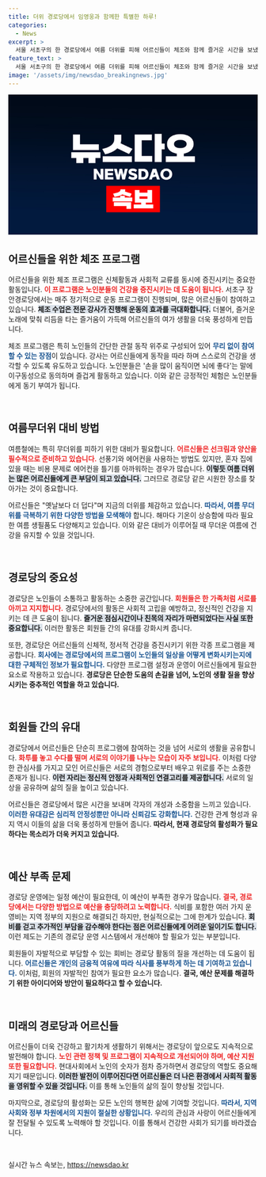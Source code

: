 ```yaml
---
title: 더위 경로당에서 임영웅과 함께한 특별한 하루!
categories:
  - News
excerpt: >
  서울 서초구의 한 경로당에서 여름 더위를 피해 어르신들이 체조와 함께 즐거운 시간을 보냈다. 에어컨과 함께 건강한 활동을 지원하지만, 예산 부족으로 회비를 걷어 식비를 충당하는 현실이 안타깝다.
feature_text: >
  서울 서초구의 한 경로당에서 여름 더위를 피해 어르신들이 체조와 함께 즐거운 시간을 보냈다. 에어컨과 함께 건강한 활동을 지원하지만, 예산 부족으로 회비를 걷어 식비를 충당하는 현실이 안타깝다.
image: '/assets/img/newsdao_breakingnews.jpg'
---
```


<p><img src="/assets/img/newsdao_breakingnews.jpg" alt="flaretime 속보" /></p>

<h2 data-ke-size="size26">어르신들을 위한 체조 프로그램</h2>

<p data-ke-size="size16">어르신들을 위한 체조 프로그램은 신체활동과 사회적 교류를 동시에 증진시키는 중요한 활동입니다. <b><span style="color: #ee2323;">이 프로그램은 노인분들의 건강을 증진시키는 데 도움이 됩니다.</span></b> 서초구 장안경로당에서는 매주 정기적으로 운동 프로그램이 진행되며, 많은 어르신들이 참여하고 있습니다. <b><span style="background-color: #21538527;">체조 수업은 전문 강사가 진행해 운동의 효과를 극대화합니다.</span></b> 더불어, 즐거운 노래에 맞춰 리듬을 타는 즐거움이 가득해 어르신들의 여가 생활을 더욱 풍성하게 만듭니다.</p>

<p data-ke-size="size16">체조 프로그램은 특히 노인들의 간단한 관절 동작 위주로 구성되어 있어 <b><span style="color: #1a5490;">무리 없이 참여할 수 있는 장점</span></b>이 있습니다. 강사는 어르신들에게 동작을 따라 하며 스스로의 건강을 생각할 수 있도록 유도하고 있습니다. 노인분들은 '손을 많이 움직이면 뇌에 좋다'는 말에 이구동성으로 동의하며 즐겁게 활동하고 있습니다. 이와 같은 긍정적인 체험은 노인분들에게 동기 부여가 됩니다.</p>

<p data-ke-size="size16">&nbsp;</p>

<h2 data-ke-size="size26">여름무더위 대비 방법</h2>

<p data-ke-size="size16">여름철에는 특히 무더위를 피하기 위한 대비가 필요합니다. <b><span style="color: #ee2323;">어르신들은 선크림과 양산을 필수적으로 준비하고 있습니다.</span></b> 선풍기와 에어컨을 사용하는 방법도 있지만, 혼자 집에 있을 때는 비용 문제로 에어컨을 틀기를 아까워하는 경우가 많습니다. <b><span style="background-color: #21538527;">이렇듯 여름 더위는 많은 어르신들에게 큰 부담이 되고 있습니다.</span></b> 그러므로 경로당 같은 시원한 장소를 찾아가는 것이 중요합니다.</p>

<p data-ke-size="size16">어르신들은 "옛날보다 더 덥다"며 지금의 더위를 체감하고 있습니다. <b><span style="color: #1a5490;">따라서, 여름 무더위를 극복하기 위한 다양한 방법을 모색해야</span></b> 합니다. 해마다 기온이 상승함에 따라 필요한 여름 생필품도 다양해지고 있습니다. 이와 같은 대비가 이루어질 때 무더운 여름에 건강을 유지할 수 있을 것입니다.</p>

<p data-ke-size="size16">&nbsp;</p>

<h2 data-ke-size="size26">경로당의 중요성</h2>

<p data-ke-size="size16">경로당은 노인들이 소통하고 활동하는 소중한 공간입니다. <b><span style="color: #ee2323;">회원들은 한 가족처럼 서로를 아끼고 지지합니다.</span></b> 경로당에서의 활동은 사회적 고립을 예방하고, 정신적인 건강을 지키는 데 큰 도움이 됩니다. <b><span style="background-color: #21538527;">즐거운 점심시간이나 친목의 자리가 마련되었다는 사실 또한 중요합니다.</span></b> 이러한 활동은 회원들 간의 유대를 강화시켜 줍니다.</p>

<p data-ke-size="size16">또한, 경로당은 어르신들의 신체적, 정서적 건강을 증진시키기 위한 각종 프로그램을 제공합니다. <b><span style="color: #1a5490;">회사에는 경로당에서의 프로그램이 노인들의 일상을 어떻게 변화시키는지에 대한 구체적인 정보가 필요합니다.</span></b> 다양한 프로그램 설정과 운영이 어르신들에게 필요한 요소로 작용하고 있습니다. <b>경로당은 단순한 도움의 손길을 넘어, 노인의 생활 질을 향상시키는 중추적인 역할을 하고 있습니다.</b></p>

<p data-ke-size="size16">&nbsp;</p>

<h2 data-ke-size="size26">회원들 간의 유대</h2>

<p data-ke-size="size16">경로당에서 어르신들은 단순히 프로그램에 참여하는 것을 넘어 서로의 생활을 공유합니다. <b><span style="color: #ee2323;">화투를 놓고 수다를 떨며 서로의 이야기를 나누는 모습이 자주 보입니다.</span></b> 이처럼 다양한 관심사를 가지고 모인 어르신들은 서로의 경험으로부터 배우고 위로를 주는 소중한 존재가 됩니다. <b><span style="background-color: #21538527;">이런 자리는 정신적 안정과 사회적인 연결고리를 제공합니다.</span></b> 서로의 일상을 공유하며 삶의 질을 높이고 있습니다.</p>

<p data-ke-size="size16">어르신들은 경로당에서 많은 시간을 보내며 각자의 개성과 소중함을 느끼고 있습니다. <b><span style="color: #1a5490;">이러한 유대감은 심리적 안정성뿐만 아니라 신뢰감도 강화합니다.</span></b> 건강한 관계 형성과 유지 역시 이들의 삶을 더욱 풍성하게 만들어 줍니다. <b>따라서, 현재 경로당의 활성화가 필요하다는 목소리가 더욱 커지고 있습니다.</b></p>

<p data-ke-size="size16">&nbsp;</p>

<h2 data-ke-size="size26">예산 부족 문제</h2>

<p data-ke-size="size16">경로당 운영에는 일정 예산이 필요한데, 이 예산이 부족한 경우가 많습니다. <b><span style="color: #ee2323;">결국, 경로당에서는 다양한 방법으로 예산을 충당하려고 노력합니다.</span></b> 식비를 포함한 여러 가지 운영비는 지역 정부의 지원으로 해결되긴 하지만, 현실적으로는 그에 한계가 있습니다. <b><span style="background-color: #21538527;">회비를 걷고 추가적인 부담을 감수해야 한다는 점은 어르신들에게 어려운 일이기도 합니다.</span></b> 이런 제도는 기존의 경로당 운영 시스템에서 개선해야 할 필요가 있는 부분입니다.</p>

<p data-ke-size="size16">회원들이 자발적으로 부담할 수 있는 회비는 경로당 활동의 질을 개선하는 데 도움이 됩니다. <b><span style="color: #1a5490;">어르신들은 개인의 금융적 여유에 따라 식사를 풍부하게 하는 데 기여하고 있습니다.</span></b> 이처럼, 회원의 자발적인 참여가 필요한 요소가 많습니다. <b>결국, 예산 문제를 해결하기 위한 아이디어와 방안이 필요하다고 할 수 있습니다.</b></p>

<p data-ke-size="size16">&nbsp;</p>

<h2 data-ke-size="size26">미래의 경로당과 어르신들</h2>

<p data-ke-size="size16">어르신들이 더욱 건강하고 활기차게 생활하기 위해서는 경로당이 앞으로도 지속적으로 발전해야 합니다. <b><span style="color: #ee2323;">노인 관련 정책 및 프로그램이 지속적으로 개선되어야 하며, 예산 지원 또한 필요합니다.</span></b> 현대사회에서 노인의 숫자가 점차 증가하면서 경로당의 역할도 중요해지기 때문입니다. <b><span style="background-color: #21538527;">이러한 발전이 이루어진다면 어르신들은 더 나은 환경에서 사회적 활동을 영위할 수 있을 것입니다.</span></b> 이를 통해 노인들의 삶의 질이 향상될 것입니다.</p>

<p data-ke-size="size16">마지막으로, 경로당의 활성화는 모든 노인의 행복한 삶에 기여할 것입니다. <b><span style="color: #1a5490;">따라서, 지역 사회와 정부 차원에서의 지원이 절실한 상황입니다.</span></b> 우리의 관심과 사랑이 어르신들에게 잘 전달될 수 있도록 노력해야 할 것입니다. 이를 통해서 건강한 사회가 되기를 바라겠습니다.</p>

<p data-ke-size="size16">&nbsp;</p>
실시간 뉴스 속보는, <a href="https://newsdao.kr" rel="dofollow">https://newsdao.kr</a>


